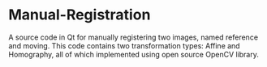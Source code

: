 # Manual-Registration
A source code in Qt for manually registering two images, named reference and moving. This code contains two transformation types: Affine and Homography, all of which implemented using open source OpenCV library.
